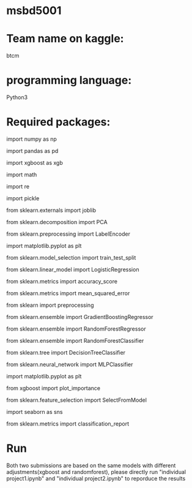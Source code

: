 # msbd5001

# Team name on kaggle: 
btcm 

# programming language: 
Python3

# Required packages:

import numpy as np

import pandas as pd

import xgboost as xgb

import math

import re

import pickle

from sklearn.externals import joblib

from sklearn.decomposition import PCA

from sklearn.preprocessing import LabelEncoder

import matplotlib.pyplot as plt

from sklearn.model_selection import train_test_split

from sklearn.linear_model import LogisticRegression

from sklearn.metrics import accuracy_score

from sklearn.metrics import mean_squared_error

from sklearn import preprocessing

from sklearn.ensemble import GradientBoostingRegressor

from sklearn.ensemble import RandomForestRegressor

from sklearn.ensemble import RandomForestClassifier

from sklearn.tree import DecisionTreeClassifier

from sklearn.neural_network import MLPClassifier

import matplotlib.pyplot as plt

from xgboost import plot_importance

from sklearn.feature_selection import SelectFromModel

import seaborn as sns 

from sklearn.metrics import classification_report

# Run
Both two submissions are based on the same models with different adjustments(xgboost and randomforest), please directly run "individual project1.ipynb" and "individual project2.ipynb"
to reporduce the results
